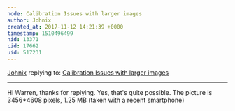 ```yaml
---
node: Calibration Issues with larger images 
author: Johnix
created_at: 2017-11-12 14:21:39 +0000
timestamp: 1510496499
nid: 13371
cid: 17662
uid: 517231
---
```




[Johnix](../profile/Johnix) replying to: [Calibration Issues with larger images ](../notes/Anmar/08-19-2016/question-calibration-issues)

----
Hi Warren,
thanks for replying. 
Yes, that's quite possible. The picture is 3456*4608 pixels, 1.25 MB (taken with a recent smartphone)